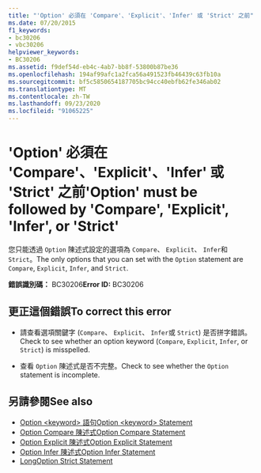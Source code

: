```yaml
---
title: "'Option' 必須在 'Compare'、'Explicit'、'Infer' 或 'Strict' 之前"
ms.date: 07/20/2015
f1_keywords:
- bc30206
- vbc30206
helpviewer_keywords:
- BC30206
ms.assetid: f9def54d-eb4c-4ab7-bb8f-53800b87be36
ms.openlocfilehash: 194af99afc1a2fca56a491523fb46439c63fb10a
ms.sourcegitcommit: bf5c5850654187705bc94cc40ebfb62fe346ab02
ms.translationtype: MT
ms.contentlocale: zh-TW
ms.lasthandoff: 09/23/2020
ms.locfileid: "91065225"
---
```

# <a name="option-must-be-followed-by-compare-explicit-infer-or-strict"></a><span data-ttu-id="ea84a-102">'Option' 必須在 'Compare'、'Explicit'、'Infer' 或 'Strict' 之前</span><span class="sxs-lookup"><span data-stu-id="ea84a-102">'Option' must be followed by 'Compare', 'Explicit', 'Infer', or 'Strict'</span></span>

<span data-ttu-id="ea84a-103">您只能透過 `Option` 陳述式設定的選項為 `Compare`、 `Explicit`、 `Infer`和 `Strict`。</span><span class="sxs-lookup"><span data-stu-id="ea84a-103">The only options that you can set with the `Option` statement are `Compare`, `Explicit`, `Infer`, and `Strict`.</span></span>  
  
 <span data-ttu-id="ea84a-104">**錯誤識別碼：** BC30206</span><span class="sxs-lookup"><span data-stu-id="ea84a-104">**Error ID:** BC30206</span></span>  
  
## <a name="to-correct-this-error"></a><span data-ttu-id="ea84a-105">更正這個錯誤</span><span class="sxs-lookup"><span data-stu-id="ea84a-105">To correct this error</span></span>  
  
- <span data-ttu-id="ea84a-106">請查看選項關鍵字 (`Compare`、 `Explicit`、 `Infer`或 `Strict`) 是否拼字錯誤。</span><span class="sxs-lookup"><span data-stu-id="ea84a-106">Check to see whether an option keyword (`Compare`, `Explicit`, `Infer`, or `Strict`) is misspelled.</span></span>  
  
- <span data-ttu-id="ea84a-107">查看 `Option` 陳述式是否不完整。</span><span class="sxs-lookup"><span data-stu-id="ea84a-107">Check to see whether the `Option` statement is incomplete.</span></span>  
  
## <a name="see-also"></a><span data-ttu-id="ea84a-108">另請參閱</span><span class="sxs-lookup"><span data-stu-id="ea84a-108">See also</span></span>

- [<span data-ttu-id="ea84a-109">Option \<keyword> 語句</span><span class="sxs-lookup"><span data-stu-id="ea84a-109">Option \<keyword> Statement</span></span>](../language-reference/statements/option-keyword-statement.md)
- [<span data-ttu-id="ea84a-110">Option Compare 陳述式</span><span class="sxs-lookup"><span data-stu-id="ea84a-110">Option Compare Statement</span></span>](../language-reference/statements/option-compare-statement.md)
- [<span data-ttu-id="ea84a-111">Option Explicit 陳述式</span><span class="sxs-lookup"><span data-stu-id="ea84a-111">Option Explicit Statement</span></span>](../language-reference/statements/option-explicit-statement.md)
- [<span data-ttu-id="ea84a-112">Option Infer 陳述式</span><span class="sxs-lookup"><span data-stu-id="ea84a-112">Option Infer Statement</span></span>](../language-reference/statements/option-infer-statement.md)
- [<span data-ttu-id="ea84a-113">Long</span><span class="sxs-lookup"><span data-stu-id="ea84a-113">Option Strict Statement</span></span>](../language-reference/statements/option-strict-statement.md)
